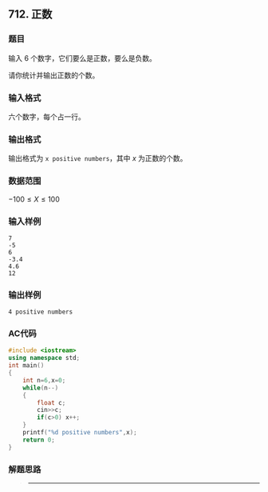 ##  712. 正数

### 题目

输入 $6$ 个数字，它们要么是正数，要么是负数。

请你统计并输出正数的个数。

### 输入格式

六个数字，每个占一行。

### 输出格式

输出格式为 `x positive numbers`，其中 $x$ 为正数的个数。

### 数据范围

$-100≤X≤100$

### 输入样例

```
7
-5
6
-3.4
4.6
12
```

### 输出样例

```
4 positive numbers
```

### AC代码

```c++
#include <iostream>
using namespace std;
int main()
{
    int n=6,x=0;
    while(n--)
    {
        float c;
        cin>>c;
        if(c>0) x++;
    }
    printf("%d positive numbers",x);
    return 0;
}
```

### 解题思路

>****

